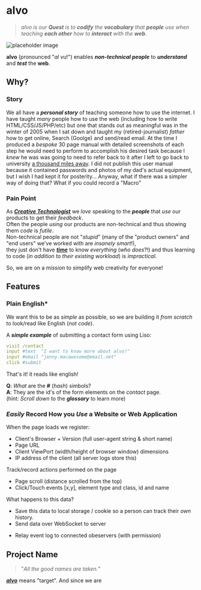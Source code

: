 alvo
=======

> *alvo is our* ***Quest*** *is to* ***codify*** *the* ***vocabulary*** *that* ***people***
*use when teaching* ***each other*** *how to* ***interact*** *with the* ***web***.

![placeholder image](http://i.imgur.com/uQughKi.jpg)

**alvo** (pronounced "*al vu*!") enables ***non-technical people*** to ***understand*** and ***test*** the **web**.

## Why?

### Story

We all have a ***personal story*** of teaching someone how to use the internet.
I have taught *many* people how to use the web (including how to write HTML/CSS/JS/PHP/etc)
but one that stands out as meaningful was in the winter of 2005 when I sat down and taught my (retired-journalist) *father*
how to get online, Search (Goolge) and send/read email. At the time I produced
a *bespoke* 30 page manual with detailed screenshots of each step he would need to perform to accomplish his desired task because I
*knew* he was was going to need to refer back to it after I left to go back to
university [a thousand miles away](http://www.wolframalpha.com/input/?i=distance+edinburgh+to+lisbon+as+the+crow+flies).
I did not publish this user manual because it contained passwords and photos of
my dad's actual equipment, but I wish I had kept it for posterity...
Anyway, what if there was a simpler way of doing that?
What if you could record a "Macro"

### Pain Point

As [***Creative Technologist***](https://markavnet.wordpress.com/2010/06/22/what-the-heck-is-a-creative-technologist/)
we *love* speaking to the ***people*** that *use* our products to get their *feedback*.  
Often the people *using* our products are non-technical and thus showing them *code* is *futile*.  
Non-technical people are not "*stupid*"
(many of the "product owners" and "end users" we've worked with are *insanely smart*!),  
they just don't have [***time***](https://github.com/ideaq/time)
to know *everything* (*who does*?!) and thus learning to code (*in addition to their existing workload*)
is *impractical*.

So, we are on a *mission* to simplify web creativity for everyone!

## Features

### Plain English*

We want this to be as *simple* as possible, so we are
building it *from scratch* to look/read like English (*not code*).

A ***simple example*** of submitting a contact form using Liso:

```yml
visit /contact
input #text  "I want to know more about alvo!"
input #email "jenny.macawesome@email.net"
click #submit
```

That's it! it reads like english!

**Q**: *What* are the **#** (*hash*) simbols?  
**A**: They are the id's of the form elements on the *contact* page.  
(hint: *Scroll down* to the ***glossary*** to learn more)


### *Easily* Record How you *Use* a Website or Web Application

When the page loads we register:

+ Client's Browser + Version (full user-agent string & short name)
+ Page URL
+ Client ViewPort (width/height of browser window) dimensions
+ IP address of the client (all server logs store this)

Track/record actions performed on the page

- Page scroll (distance scrolled from the top)
- Click/Touch events [x,y], element type and class, id and name

What happens to this data?

- Save this data to local storage / cookie so a person can track their *own* history.
- Send data over WebSocket to server
+ Relay event log to connected obeservers (with permission)

## Project Name

> "*All the good names are taken.*"

[***alvo***](https://translate.google.com/#auto/en/alvo) means "target".
And since we are
